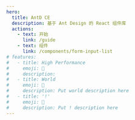 ```yaml
---
hero:
  title: AntD CE
  description: 基于 Ant Design 的 React 组件库
  actions:
    - text: 开始
      link: /guide
    - text: 组件
      link: /components/form-input-list
# features:
#   - title: High Performance
#     emoji: 💎
#     description:
#   - title: World
#     emoji: 🌈
#     description: Put world description here
#   - title: '!'
#     emoji: 🚀
#     description: Put ! description here
---
```

